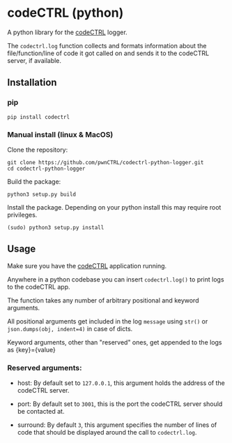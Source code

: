 codeCTRL (python)
===============

A python library for the [codeCTRL](https://github.com/pwnCTRL/codeCTRL) logger.

The `codectrl.log` function collects and formats information about
the file/function/line of code it got called on and sends it to
the codeCTRL server, if available.

Installation
------------

### pip
```
pip install codectrl
```

### Manual install (linux & MacOS)

Clone the repository:
```
git clone https://github.com/pwnCTRL/codectrl-python-logger.git
cd codectrl-python-logger
```
Build the package:
```
python3 setup.py build
```
Install the package.
Depending on your python install this may require root privileges.
```
(sudo) python3 setup.py install
```


Usage
-----
Make sure you have the [codeCTRL](https://github.com/pwnCTRL/codeCTRL) application running.

Anywhere in a python codebase you can insert `codectrl.log()` to print logs to the codeCTRL app.


The function takes any number of arbitrary positional
and keyword arguments. 

All positional arguments get included in the log `message`
using `str()` or `json.dumps(obj, indent=4)` in case of dicts.

Keyword arguments, other than "reserved" ones, get appended
to the logs as {key}={value}


### Reserved arguments:
* host:
  By default set to `127.0.0.1`, this argument holds the address of the codeCTRL server.

* port:
  By default set to `3001`, this is the port the codeCTRL server should be contacted at.

* surround:
  By default `3`, this argument specifies the number of lines of code that should be displayed around the call to `codectrl.log`.
